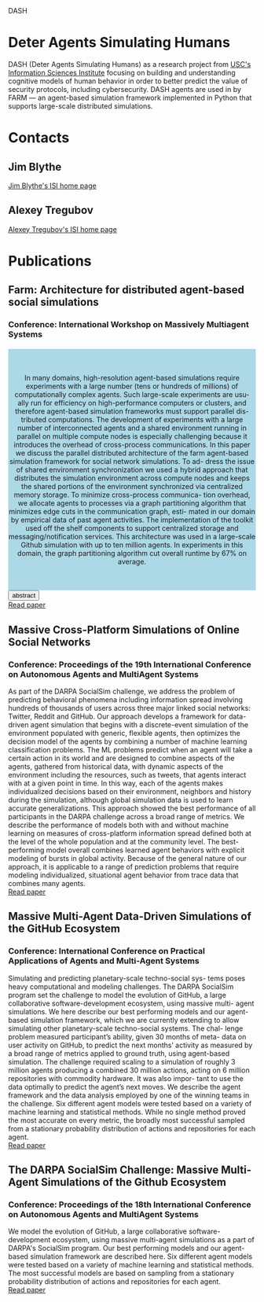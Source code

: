 <html>
  <head>
    <style>
#farmAbs {
  width: 100%;
  padding: 50px 0;
  text-align: center;
  background-color: lightblue;
  margin-top: 20px;
}
</style>
    DASH
  </head>
  <title>DASH - Deter Agents Simulating Humans</title>
<body>

<h1>Deter Agents Simulating Humans</h1>
<p>
  DASH (Deter Agents Simulating Humans) as a research project from <a href="http://www.isi.edu">USC's Information Sciences Institute</a>
  focusing on building and understanding cognitive models of human behavior in order to better predict the value of security protocols, including cybersecurity.
  DASH agents are used in by FARM — an agent-based simulation framework implemented in Python that supports large-scale distributed simulations.
</p>


<h1>Contacts</h1>

<h2>Jim Blythe</h2>
<a href="https://www.isi.edu/~blythe/">Jim Blythe's ISI home page</a>


<h2>Alexey Tregubov</h2>
<a href="https://www.isi.edu/people/tregubov/alexey_tregubov">Alexey Tregubov's ISI home page</a>


<h1>Publications</h1>
<h2>Farm: Architecture for distributed agent-based social simulations</h2>
<p>
<h3>Conference: International Workshop on Massively Multiagent Systems </h3>
<div id="farmAbs">
In many domains, high-resolution agent-based simulations
require experiments with a large number (tens or hundreds of millions) of
computationally complex agents. Such large-scale experiments are usu-
ally run for efficiency on high-performance computers or clusters, and
therefore agent-based simulation frameworks must support parallel dis-
tributed computations. The development of experiments with a large
number of interconnected agents and a shared environment running in
parallel on multiple compute nodes is especially challenging because it
introduces the overhead of cross-process communications.
In this paper we discuss the parallel distributed architecture of the farm
agent-based simulation framework for social network simulations. To ad-
dress the issue of shared environment synchronization we used a hybrid
approach that distributes the simulation environment across compute
nodes and keeps the shared portions of the environment synchronized
via centralized memory storage. To minimize cross-process communica-
tion overhead, we allocate agents to processes via a graph partitioning
algorithm that minimizes edge cuts in the communication graph, esti-
mated in our domain by empirical data of past agent activities. The
implementation of the toolkit used off the shelf components to support
centralized storage and messaging/notification services.
This architecture was used in a large-scale Github simulation with up to
ten million agents. In experiments in this domain, the graph partitioning
algorithm cut overall runtime by 67% on average.
</div>
<button onclick='showAbstract("farmAbs")'>abstract</button>
<script>
  function showAbstract(id) {
    var x = document.getElementById(id);
    if (x.style.display === "none") {
      x.style.display = "block";
    } else {
      x.style.display = "none";
    }
  }
</script>
  <br>
  <a href="https://scholar.google.com/scholar?oi=bibs&cluster=18364638581314166609&btnI=1&hl=en">Read paper</a>
</p>



<h2>Massive Cross-Platform Simulations of Online Social Networks</h2>
<p>
<h3>Conference: Proceedings of the 19th International Conference on Autonomous Agents and MultiAgent Systems</h3>
As part of the DARPA SocialSim challenge, we address the problem of predicting behavioral phenomena including information
spread involving hundreds of thousands of users across three major
linked social networks: Twitter, Reddit and GitHub. Our approach
develops a framework for data-driven agent simulation that begins
with a discrete-event simulation of the environment populated with
generic, flexible agents, then optimizes the decision model of the
agents by combining a number of machine learning classification
problems. The ML problems predict when an agent will take a certain action in its world and are designed to combine aspects of
the agents, gathered from historical data, with dynamic aspects
of the environment including the resources, such as tweets, that
agents interact with at a given point in time. In this way, each of the
agents makes individualized decisions based on their environment,
neighbors and history during the simulation, although global simulation data is used to learn accurate generalizations. This approach
showed the best performance of all participants in the DARPA challenge across a broad range of metrics. We describe the performance
of models both with and without machine learning on measures of
cross-platform information spread defined both at the level of the
whole population and at the community level. The best-performing
model overall combines learned agent behaviors with explicit modeling of bursts in global activity. Because of the general nature of
our approach, it is applicable to a range of prediction problems that
require modeling individualized, situational agent behavior from trace data that combines many agents.
  <br>
  <a href="http://ifaamas.org/Proceedings/aamas2020/pdfs/p895.pdf">Read paper</a>


</p>


<h2>Massive Multi-Agent Data-Driven Simulations of the GitHub Ecosystem</h2>
<p>
<h3>Conference: International Conference on Practical Applications of Agents and Multi-Agent Systems</h3>
Simulating and predicting planetary-scale techno-social sys-
tems poses heavy computational and modeling challenges. The DARPA
SocialSim program set the challenge to model the evolution of GitHub, a
large collaborative software-development ecosystem, using massive multi-
agent simulations. We here describe our best performing models and our
agent-based simulation framework, which we are currently extending to
allow simulating other planetary-scale techno-social systems. The chal-
lenge problem measured participant’s ability, given 30 months of meta-
data on user activity on GitHub, to predict the next months’ activity
as measured by a broad range of metrics applied to ground truth, using
agent-based simulation. The challenge required scaling to a simulation of
roughly 3 million agents producing a combined 30 million actions, acting
on 6 million repositories with commodity hardware. It was also impor-
tant to use the data optimally to predict the agent’s next moves. We
describe the agent framework and the data analysis employed by one of
the winning teams in the challenge. Six different agent models were tested
based on a variety of machine learning and statistical methods. While
no single method proved the most accurate on every metric, the broadly
most successful sampled from a stationary probability distribution of
actions and repositories for each agent.
  <br>
  <a href="https://arxiv.org/pdf/1908.05437">Read paper</a>


</p>


<h2>The DARPA SocialSim Challenge: Massive Multi-Agent Simulations of the Github Ecosystem</h2>
<p>
<h3>Conference: Proceedings of the 18th International Conference on Autonomous Agents and MultiAgent Systems</h3>
We model the evolution of GitHub, a large collaborative software-development ecosystem, using massive multi-agent
  simulations as a part of DARPA's SocialSim program. Our best performing models and our agent-based simulation
  framework are described here. Six different agent models were tested based on a variety of machine learning and
  statistical methods. The most successful models are based on sampling from a stationary probability distribution of
  actions and repositories for each agent.
  <br>
  <a href="https://dl.acm.org/ft_gateway.cfm?id=3331935&type=pdf">Read paper</a>


</p>


</body>
</html>
